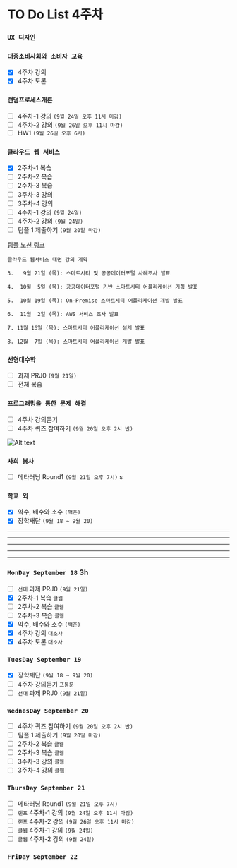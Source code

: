 # TO Do List 4주차

### `UX 디자인` 

### `대중소비사회와 소비자 교육`
- [x] 4주차 강의
- [x] 4주차 토론

### `랜덤프로세스개론`
- [ ] 4주차-1 강의 `(9월 24일 오후 11시 마감)`
- [ ] 4주차-2 강의 `(9월 26일 오후 11시 마감)`
- [ ] HW1 `(9월 26일 오후 6시)`

### `클라우드 웹 서비스`
- [x] 2주차-1 복습
- [ ] 2주차-2 복습
- [ ] 2주차-3 복습 
- [ ] 3주차-3 강의 
- [ ] 3주차-4 강의 
- [ ] 4주차-1 강의 `(9월 24일)`
- [ ] 4주차-2 강의 `(9월 24일)` 
- [ ] 팀플 1 제출하기 `(9월 20일 마감)`

[팀플 노션 링크](https://www.notion.so/Cloud-Web-Service-Team-Project-cb7f98e2e37c43fd98b7937e0d5018c5)
```
클라우드 웹서비스 대면 강의 계획

3.   9월 21일 (목): 스마트시티 및 공공데이터포털 사례조사 발표

4.  10월  5일 (목): 공공데이터포털 기반 스마트시티 어플리케이션 기획 발표

5.  10월 19일 (목): On-Premise 스마트시티 어플리케이션 개발 발표

6.  11월  2일 (목): AWS 서비스 조사 발표

7. 11월 16일 (목): 스마트시티 어플리케이션 설계 발표

8. 12월  7일 (목): 스마트시티 어플리케이션 개발 발표
```

### `선형대수학`
- [ ] 과제 PRJ0 `(9월 21일)`
- [ ] 전체 복습

### `프로그래밍을 통한 문제 해결`
- [ ] 4주차 강의듣기
- [ ] 4주차 퀴즈 참여하기 `(9월 20일 오후 2시 반)`

![Alt text](%E1%84%91%E1%85%B3%E1%84%90%E1%85%A9%E1%86%BC%E1%84%86%E1%85%AE%E1%86%AB%E1%84%80%E1%85%A1%E1%86%BC%E1%84%8B%E1%85%B4%E1%84%80%E1%85%A8%E1%84%92%E1%85%AC%E1%86%A8%E1%84%89%E1%85%A5.png)

### `사회 봉사`
- [ ] 메타러닝 Round1 `(9월 21일 오후 7시)`
s
### `학교 외`
- [x] 약수, 배수와 소수 `(백준)`
- [X] 장학재단 `(9월 18 ~ 9월 20)`

---
---
---
---
---

### `MonDay September 18` 3h
- [ ] `선대` 과제 PRJ0 `(9월 21일)`
- [x] 2주차-1 복습 `클웹`
- [ ] 2주차-2 복습 `클웹`
- [ ] 2주차-3 복습 `클웹`
- [x] 약수, 배수와 소수 `(백준)`
- [x] 4주차 강의 `대소사`
- [x] 4주차 토론 `대소사`

### `TuesDay September 19` 
- [x] 장학재단 `(9월 18 ~ 9월 20)`
- [ ] 4주차 강의듣기 `프통문`
- [ ] `선대` 과제 PRJ0 `(9월 21일)`

### `WednesDay September 20`
- [ ] 4주차 퀴즈 참여하기 `(9월 20일 오후 2시 반)`
- [ ] 팀플 1 제출하기 `(9월 20일 마감)`
- [ ] 2주차-2 복습 `클웹`
- [ ] 2주차-3 복습 `클웹`
- [ ] 3주차-3 강의 `클웹`
- [ ] 3주차-4 강의 `클웹`

### `ThursDay September 21`
- [ ] 메타러닝 Round1 `(9월 21일 오후 7시)`
- [ ] `랜프` 4주차-1 강의 `(9월 24일 오후 11시 마감)`
- [ ] `랜프` 4주차-2 강의 `(9월 26일 오후 11시 마감)`
- [ ] `클웹` 4주차-1 강의 `(9월 24일)`
- [ ] `클웹` 4주차-2 강의 `(9월 24일)`

### `FriDay September 22`
